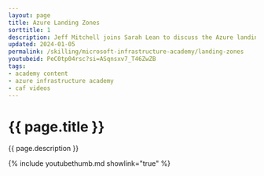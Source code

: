 ```yaml
---
layout: page
title: Azure Landing Zones
sorttitle: 1
description: Jeff Mitchell joins Sarah Lean to discuss the Azure landing zone 'start small and expand' approach. Learn from demos focused on architecting design areas while implementing this approach.
updated: 2024-01-05
permalink: /skilling/microsoft-infrastructure-academy/landing-zones
youtubeid: PeC0tp04rsc?si=ASqnsxv7_T46ZwZB
tags: 
- academy content
- azure infrastructure academy
- caf videos
---
```


# {{ page.title }}

{{ page.description }}

{% include youtubethumb.md showlink="true" %}